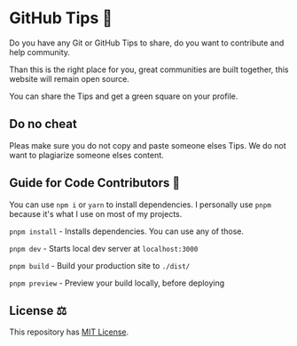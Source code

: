 # GitHub Tips 🚀

Do you have any Git or GitHub Tips to share, do you want to contribute and help community.

Than this is the right place for you, great communities are built together, this website will remain open source.

You can share the Tips and get a green square on your profile.


## Do no cheat

Pleas make sure you do not copy and paste someone elses Tips. We do not want to plagiarize someone elses content. 


## Guide for Code Contributors 📝

You can use `npm i` or `yarn` to install dependencies. I personally use `pnpm` because it's what I use on most of my projects.

`pnpm install` - Installs dependencies. You can use any of those.

`pnpm dev` - Starts local dev server at `localhost:3000`

`pnpm build` - Build your production site to `./dist/`

`pnpm preview` - Preview your build locally, before deploying

## License ⚖️

This repository has [MIT License](https://github.com/santoshyadavdev/GitHubTips/blob/main/LICENSE).
